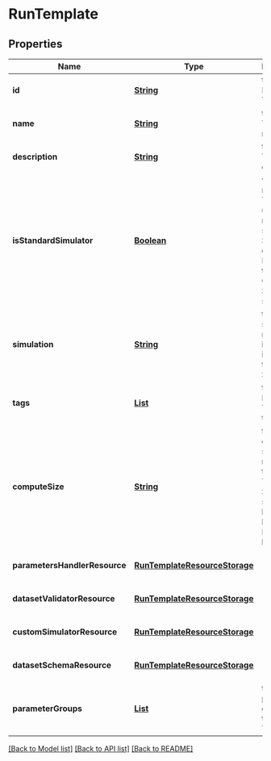 # RunTemplate
## Properties

Name | Type | Description | Notes
------------ | ------------- | ------------- | -------------
**id** | [**String**](string.md) | the Solution Run Template id | [default to null]
**name** | [**String**](string.md) | the Run Template name | [default to null]
**description** | [**String**](string.md) | the Run Template description | [optional] [default to null]
**isStandardSimulator** | [**Boolean**](boolean.md) | whether or not the Run Template use the main standard Simulator directly. False if there is a Custom Simulator set | [optional] [default to null]
**simulation** | [**String**](string.md) | the simulation name. This information is send to the Simulator | [optional] [default to null]
**tags** | [**List**](string.md) | the list of Run Template tags | [optional] [default to null]
**computeSize** | [**String**](string.md) | the compute size needed for this Run Template. Standard sizes are basic and highcpu. Default is basic | [optional] [default to null]
**parametersHandlerResource** | [**RunTemplateResourceStorage**](RunTemplateResourceStorage.md) |  | [optional] [default to null]
**datasetValidatorResource** | [**RunTemplateResourceStorage**](RunTemplateResourceStorage.md) |  | [optional] [default to null]
**customSimulatorResource** | [**RunTemplateResourceStorage**](RunTemplateResourceStorage.md) |  | [optional] [default to null]
**datasetSchemaResource** | [**RunTemplateResourceStorage**](RunTemplateResourceStorage.md) |  | [optional] [default to null]
**parameterGroups** | [**List**](RunTemplateParameterGroup.md) | the list of parameters groups for the Run Template | [optional] [default to null]

[[Back to Model list]](../README.md#documentation-for-models) [[Back to API list]](../README.md#documentation-for-api-endpoints) [[Back to README]](../README.md)

